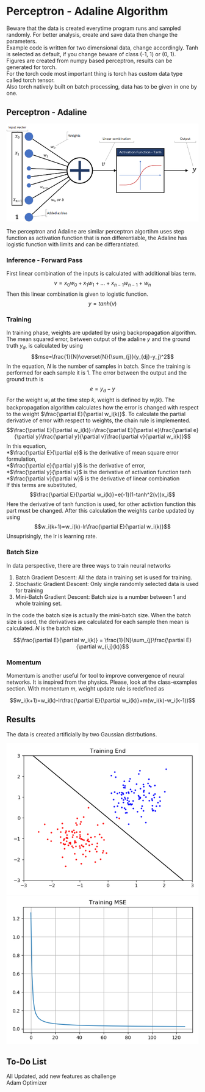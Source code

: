 # Perceptron - Adaline Algorithm

Beware that the data is created everytime program runs and sampled randomly. For better analysis, create and save data then change the parameters.   
Example code is written for two dimensional data, change accordingly.
Tanh is selected as default, if you change beware of class (-1, 1) or (0, 1).  
Figures are created from numpy based perceptron, results can be generated for torch.  
For the torch code most important thing is torch has custom data type called torch tensor.  
Also torch natively built on batch processing, data has to be given in one by one.  

## Perceptron - Adaline

![Adaline](adaline.PNG)

The perceptron and Adaline are similar perceptron algortihm uses step function as activation function that is non differentiable, the Adaline has logistic function with limits and can be differantiated.  

### Inference - Forward Pass

First linear combination of the inputs is calculated with additional bias term.  
$$v=x_0w_0+x_1w_1+...+x_{n-1}w_{n-1}+w_n$$
Then this linear combination is given to logistic function.  
$$y=tanh(v)$$

### Training

In training phase, weights are updated by using backpropagation algorithm. The mean squared error, between output of the adaline $y$ and the ground truth $y_d$, is calculated by using
$$mse=\frac{1}{N}\overset{N}{\sum_{j}}(y_{dj}-y_j)^2$$
In the equation, $N$ is the number of samples in batch. Since the training is performed for each sample it is 1. The error between the output and the ground truth is
$$e=y_d-y$$
For the weight $w_i$ at the time step $k$, weight is defined by $w_i(k)$. The backpropagation algorithm calculates how the error is changed with respect to the weight $\frac{\partial E}{\partial w_i(k)}$. To calculate the partial derivative of error with respect to weights, the chain rule is implemented.
$$\frac{\partial E}{\partial w_i(k)}=\frac{\partial E}{\partial e}\frac{\partial e}{\partial y}\frac{\partial y}{\partial v}\frac{\partial v}{\partial w_i(k)}$$
In this equation,  
*$\frac{\partial E}{\partial e}$ is the derivative of mean square error formulation,  
*$\frac{\partial e}{\partial y}$ is the derivative of error,  
*$\frac{\partial y}{\partial v}$ is the derivative of activation function tanh  
*$\frac{\partial v}{\partial w}$ is the derivative of linear combination  
If this terms are substituted,
$$\frac{\partial E}{\partial w_i(k)}=e(-1)(1-tanh^2(v))x_i$$
Here the derivative of tanh function is used, for other activtion function this part must be changed. After this calculation the weights canbe updated by using  
$$w_i(k+1)=w_i(k)-lr\frac{\partial E}{\partial w_i(k)}$$
Unsuprisingly, the lr is learning rate.

### Batch Size

In data perspective, there are three ways to train neural networks  

 1. Batch Gradient Descent: All the data in training set is used for training.  
 2. Stochastic Gradient Descent: Only single randomly selected data is used for training  
 3. Mini-Batch Gradient Descent: Batch size is a number between 1 and whole training set.  

In the code the batch size is actually the mini-batch size. When the batch size is used, the derivatives are calculated for each sample then mean is calculated. $N$ is the batch size.  

$$\frac{\partial E}{\partial w_i(k)} = \frac{1}{N}\sum_{j}\frac{\partial E}{\partial w_{i,j}(k)}$$

### Momentum

Momentum is another useful for tool to improve convergence of neural networks. It is inspired from the physics. Please, look at the class-examples section. With momentum $m$, weight update rule is redefined as 

$$w_i(k+1)=w_i(k)-lr\frac{\partial E}{\partial w_i(k)}+m(w_i(k)-w_i(k-1))$$

## Results

The data is created artificially by two Gaussian distrbutions.  

![Training End](training_end.PNG)
![MSE](perceptron_training_mse.PNG)

## To-Do List

All Updated, add new features as challenge  
Adam Optimizer
